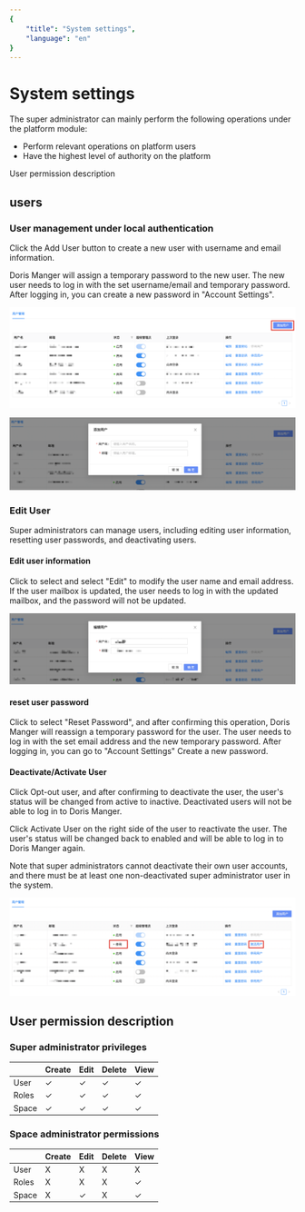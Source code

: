 ```yaml
---
{
    "title": "System settings",
    "language": "en"
}
---
```


<!-- 
Licensed to the Apache Software Foundation (ASF) under one
or more contributor license agreements.  See the NOTICE file
distributed with this work for additional information
regarding copyright ownership.  The ASF licenses this file
to you under the Apache License, Version 2.0 (the
"License"); you may not use this file except in compliance
with the License.  You may obtain a copy of the License at

  http://www.apache.org/licenses/LICENSE-2.0

Unless required by applicable law or agreed to in writing,
software distributed under the License is distributed on an
"AS IS" BASIS, WITHOUT WARRANTIES OR CONDITIONS OF ANY
KIND, either express or implied.  See the License for the
specific language governing permissions and limitations
under the License.
-->

# System settings

The super administrator can mainly perform the following operations under the platform module:

- Perform relevant operations on platform users
- Have the highest level of authority on the platform

User permission description

## users

### User management under local authentication

Click the Add User button to create a new user with username and email information.

 Doris Manger will assign a temporary password to the new user. The new user needs to log in with the set username/email and temporary password. After logging in, you can create a new password in "Account Settings".

![](/docs/images/doris-manager/systemsettings-1.png)

![](/docs/images/doris-manager/systemsettings-2.png)


### Edit User

Super administrators can manage users, including editing user information, resetting user passwords, and deactivating users.

#### Edit user information

Click to select and select "Edit" to modify the user name and email address. If the user mailbox is updated, the user needs to log in with the updated mailbox, and the password will not be updated.

![](/docs/images/doris-manager/systemsettings-3.png)

#### reset user password

Click to select "Reset Password", and after confirming this operation, Doris Manger will reassign a temporary password for the user. The user needs to log in with the set email address and the new temporary password. After logging in, you can go to "Account Settings" Create a new password.


#### Deactivate/Activate User

Click Opt-out user, and after confirming to deactivate the user, the user's status will be changed from active to inactive. Deactivated users will not be able to log in to Doris Manger.

Click Activate User on the right side of the user to reactivate the user. The user's status will be changed back to enabled and will be able to log in to Doris Manger again.

Note that super administrators cannot deactivate their own user accounts, and there must be at least one non-deactivated super administrator user in the system.

![](/docs/images/doris-manager/systemsettings-4.png)


## User permission description

### Super administrator privileges

|       | Create | Edit | Delete | View |
| :---- | :----- | :--- | :----- | :--- |
| User  | ✓      | ✓    | ✓      | ✓    |
| Roles | ✓      | ✓    | ✓      | ✓    |
| Space | ✓      | ✓    | ✓      | ✓    |

### Space administrator permissions

|       | Create | Edit | Delete | View |
| :---- | :----- | :--- | :----- | :--- |
| User  | X      | X    | X      | X    |
| Roles | X      | X    | X      | ✓    |
| Space | X      | ✓    | X      | ✓    |
